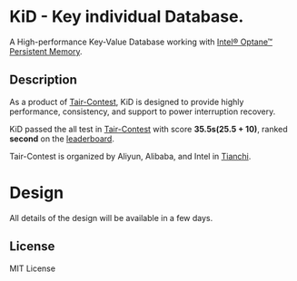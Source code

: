 # KiD - Key individual Database.
A High-performance Key-Value Database working with [Intel® Optane™ Persistent Memory](https://www.intel.com/content/www/us/en/architecture-and-technology/optane-dc-persistent-memory.html).

## Description
As a product of [Tair-Contest](https://github.com/Lqlsoftware/KiD/blob/main/doc/CONTEST.md), KiD is designed to provide highly performance, consistency, and support to power interruption recovery.

KiD passed the all test in [Tair-Contest](https://github.com/Lqlsoftware/KiD/blob/main/doc/CONTEST.md) with score **35.5s(25.5 + 10)**, ranked **second** on the [leaderboard](https://tianchi.aliyun.com/competition/entrance/531820/rankingList).

Tair-Contest is organized by Aliyun, Alibaba, and Intel in [Tianchi](https://tianchi.aliyun.com/competition/entrance/531820/introduction).

# Design
All details of the design will be available in a few days.

## License
MIT License